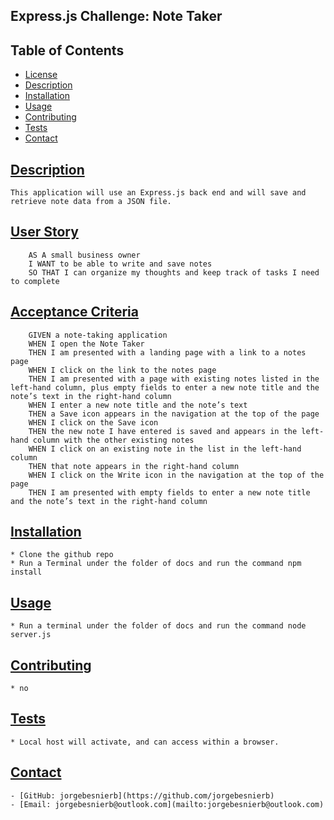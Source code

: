 
  ## Express.js Challenge: Note Taker

   

  ## Table of Contents
  * [License](#license)
  * [Description](#description)
  * [Installation](#installation)
  * [Usage](#usage)
  * [Contributing](#contributing)
  * [Tests](#tests)
  * [Contact](#contact)
  
   

  ## [Description](#table-of-contents)
    This application will use an Express.js back end and will save and retrieve note data from a JSON file.
  
  ## [User Story](#table-of-contents)
        AS A small business owner
        I WANT to be able to write and save notes
        SO THAT I can organize my thoughts and keep track of tasks I need to complete
  ## [Acceptance Criteria](#table-of-contents)
        GIVEN a note-taking application
        WHEN I open the Note Taker
        THEN I am presented with a landing page with a link to a notes page
        WHEN I click on the link to the notes page
        THEN I am presented with a page with existing notes listed in the left-hand column, plus empty fields to enter a new note title and the note’s text in the right-hand column
        WHEN I enter a new note title and the note’s text
        THEN a Save icon appears in the navigation at the top of the page
        WHEN I click on the Save icon
        THEN the new note I have entered is saved and appears in the left-hand column with the other existing notes
        WHEN I click on an existing note in the list in the left-hand column
        THEN that note appears in the right-hand column
        WHEN I click on the Write icon in the navigation at the top of the page
        THEN I am presented with empty fields to enter a new note title and the note’s text in the right-hand column
  ## [Installation](#table-of-contents)
    * Clone the github repo
    * Run a Terminal under the folder of docs and run the command npm install

  ## [Usage](#table-of-contents)
    * Run a terminal under the folder of docs and run the command node server.js

  ## [Contributing](#table-of-contents)
    * no

  ## [Tests](#table-of-contents)
    * Local host will activate, and can access within a browser.
  
  ## [Contact](#table-of-contents)
    - [GitHub: jorgebesnierb](https://github.com/jorgebesnierb)
    - [Email: jorgebesnierb@outlook.com](mailto:jorgebesnierb@outlook.com)
